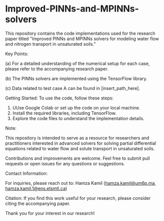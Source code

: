 # Improved-PINNs-and-MPINNs-solvers

This repository contains the code implementations used for the research paper titled "Improved PINNs and MPINNs solvers for modeling water flow and nitrogen transport in unsaturated soils."

Key Points:

(a) For a detailed understanding of the numerical setup for each case, please refer to the accompanying research paper.

(b) The PINNs solvers are implemented using the TensorFlow library.

(c) Data related to test case A can be found in [insert_path_here].

Getting Started:
To use the code, follow these steps:

1. UUse Google Colab or set up the code on your local machine.
1. Install the required libraries, including TensorFlow.
1. Explore the code files to understand the implementation details.

Note:

This repository is intended to serve as a resource for researchers and practitioners interested in advanced solvers for solving partial differential equations related to water flow and solute transport in unsaturated soils.

Contributions and improvements are welcome. Feel free to submit pull requests or open issues for any questions or suggestions.

Contact Information: 

For inquiries, please reach out to:
Hamza Kamil (hamza.kamil@um6p.ma, hamza.kamil.1@ens.etsmtl.ca)

Citation:
If you find this work useful for your research, please consider citing the accompanying paper.

Thank you for your interest in our research!